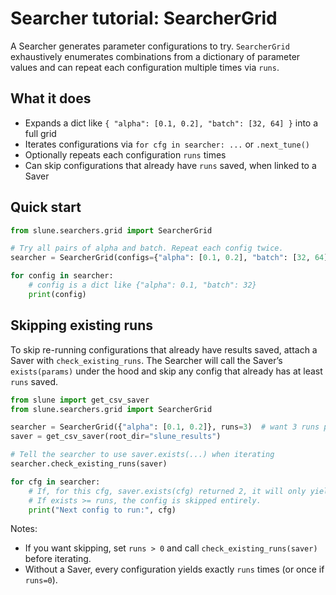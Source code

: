 # Searcher tutorial: SearcherGrid

A Searcher generates parameter configurations to try. `SearcherGrid` exhaustively enumerates combinations from a dictionary of parameter values and can repeat each configuration multiple times via `runs`.

## What it does
- Expands a dict like `{ "alpha": [0.1, 0.2], "batch": [32, 64] }` into a full grid
- Iterates configurations via `for cfg in searcher: ...` or `.next_tune()`
- Optionally repeats each configuration `runs` times
- Can skip configurations that already have `runs` saved, when linked to a Saver

## Quick start
```python
from slune.searchers.grid import SearcherGrid

# Try all pairs of alpha and batch. Repeat each config twice.
searcher = SearcherGrid(configs={"alpha": [0.1, 0.2], "batch": [32, 64]}, runs=2)

for config in searcher:
    # config is a dict like {"alpha": 0.1, "batch": 32}
    print(config)
```

## Skipping existing runs
To skip re-running configurations that already have results saved, attach a Saver with `check_existing_runs`. The Searcher will call the Saver’s `exists(params)` under the hood and skip any config that already has at least `runs` saved.

```python
from slune import get_csv_saver
from slune.searchers.grid import SearcherGrid

searcher = SearcherGrid({"alpha": [0.1, 0.2]}, runs=3)  # want 3 runs per config
saver = get_csv_saver(root_dir="slune_results")

# Tell the searcher to use saver.exists(...) when iterating
searcher.check_existing_runs(saver)

for cfg in searcher:
    # If, for this cfg, saver.exists(cfg) returned 2, it will only yield one more run.
    # If exists >= runs, the config is skipped entirely.
    print("Next config to run:", cfg)
```

Notes:
- If you want skipping, set `runs > 0` and call `check_existing_runs(saver)` before iterating.
- Without a Saver, every configuration yields exactly `runs` times (or once if `runs=0`).